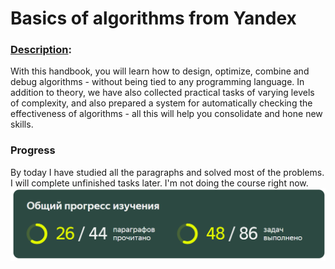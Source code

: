 # Basics of algorithms from Yandex
### [Description]('https://education.yandex.ru/handbook/algorithms'):
With this handbook, you will learn how to design, optimize, combine and debug algorithms - without being tied to any programming language. In addition to theory, we have also collected practical tasks of varying levels of complexity, and also prepared a system for automatically checking the effectiveness of algorithms - all this will help you consolidate and hone new skills.
### Progress
By today I have studied all the paragraphs and solved most of the problems. I will complete unfinished tasks later. I'm not doing the course right now.
![Progress](https://github.com/funmagster/Learn_Algorithms/blob/main/img/yandex_progress.png)

